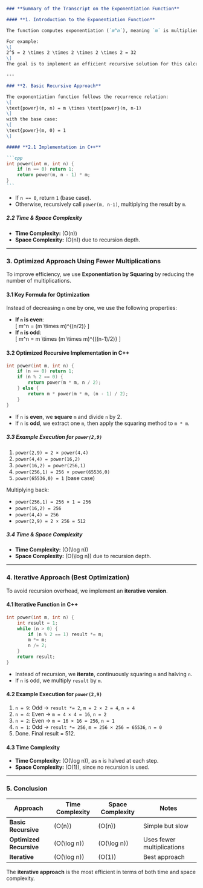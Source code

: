 ````md
### **Summary of the Transcript on the Exponentiation Function**

#### **1. Introduction to the Exponentiation Function**

The function computes exponentiation (`m^n`), meaning `m` is multiplied by itself `n` times.

For example:  
\[
2^5 = 2 \times 2 \times 2 \times 2 \times 2 = 32
\]  
The goal is to implement an efficient recursive solution for this calculation.

---

### **2. Basic Recursive Approach**

The exponentiation function follows the recurrence relation:  
\[
\text{power}(m, n) = m \times \text{power}(m, n-1)
\]  
with the base case:  
\[
\text{power}(m, 0) = 1
\]

##### **2.1 Implementation in C++**

```cpp
int power(int m, int n) {
    if (n == 0) return 1;
    return power(m, n - 1) * m;
}
```
````

- If `n == 0`, return `1` (base case).
- Otherwise, recursively call `power(m, n-1)`, multiplying the result by `m`.

##### **2.2 Time & Space Complexity**

- **Time Complexity:** \(O(n)\)
- **Space Complexity:** \(O(n)\) due to recursion depth.

---

### **3. Optimized Approach Using Fewer Multiplications**

To improve efficiency, we use **Exponentiation by Squaring** by reducing the number of multiplications.

#### **3.1 Key Formula for Optimization**

Instead of decreasing `n` one by one, we use the following properties:

- **If `n` is even**:  
  \[
  m^n = (m \times m)^{(n/2)}
  \]
- **If `n` is odd**:  
  \[
  m^n = m \times (m \times m)^{((n-1)/2)}
  \]

#### **3.2 Optimized Recursive Implementation in C++**

```cpp
int power(int m, int n) {
    if (n == 0) return 1;
    if (n % 2 == 0) {
        return power(m * m, n / 2);
    } else {
        return m * power(m * m, (n - 1) / 2);
    }
}
```

- If `n` is **even**, we **square** `m` and divide `n` by 2.
- If `n` is **odd**, we extract one `m`, then apply the squaring method to `m * m`.

##### **3.3 Example Execution for `power(2,9)`**

1. `power(2,9) = 2 × power(4,4)`
2. `power(4,4) = power(16,2)`
3. `power(16,2) = power(256,1)`
4. `power(256,1) = 256 × power(65536,0)`
5. `power(65536,0) = 1` (base case)

Multiplying back:

- `power(256,1) = 256 × 1 = 256`
- `power(16,2) = 256`
- `power(4,4) = 256`
- `power(2,9) = 2 × 256 = 512`

##### **3.4 Time & Space Complexity**

- **Time Complexity:** \(O(\log n)\)
- **Space Complexity:** \(O(\log n)\) due to recursion depth.

---

### **4. Iterative Approach (Best Optimization)**

To avoid recursion overhead, we implement an **iterative version**.

#### **4.1 Iterative Function in C++**

```cpp
int power(int m, int n) {
    int result = 1;
    while (n > 0) {
        if (n % 2 == 1) result *= m;
        m *= m;
        n /= 2;
    }
    return result;
}
```

- Instead of recursion, we **iterate**, continuously squaring `m` and halving `n`.
- If `n` is odd, we multiply `result` by `m`.

#### **4.2 Example Execution for `power(2,9)`**

1. `n = 9`: Odd → `result *= 2`, `m = 2 × 2 = 4`, `n = 4`
2. `n = 4`: Even → `m = 4 × 4 = 16`, `n = 2`
3. `n = 2`: Even → `m = 16 × 16 = 256`, `n = 1`
4. `n = 1`: Odd → `result *= 256`, `m = 256 × 256 = 65536`, `n = 0`
5. Done. Final result = 512.

#### **4.3 Time Complexity**

- **Time Complexity:** \(O(\log n)\), as `n` is halved at each step.
- **Space Complexity:** \(O(1)\), since no recursion is used.

---

### **5. Conclusion**

| Approach                | Time Complexity | Space Complexity | Notes                      |
| ----------------------- | --------------- | ---------------- | -------------------------- |
| **Basic Recursive**     | \(O(n)\)        | \(O(n)\)         | Simple but slow            |
| **Optimized Recursive** | \(O(\log n)\)   | \(O(\log n)\)    | Uses fewer multiplications |
| **Iterative**           | \(O(\log n)\)   | \(O(1)\)         | Best approach              |

The **iterative approach** is the most efficient in terms of both time and space complexity.

```

```
